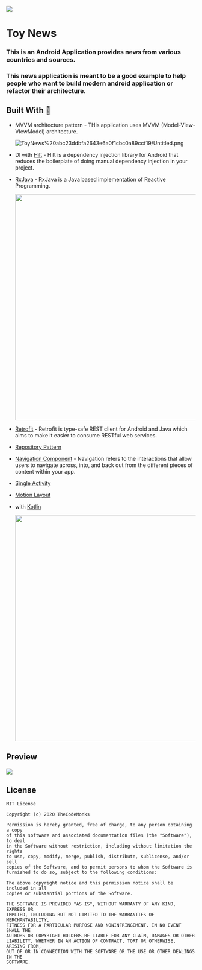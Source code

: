 ![](https://s3.us-west-2.amazonaws.com/secure.notion-static.com/963664f1-2363-4411-b1cd-1e463073a6a5/__3.png?X-Amz-Algorithm=AWS4-HMAC-SHA256&X-Amz-Credential=AKIAT73L2G45O3KS52Y5%2F20200720%2Fus-west-2%2Fs3%2Faws4_request&X-Amz-Date=20200720T143819Z&X-Amz-Expires=86400&X-Amz-Signature=9349eb75b9da599d0299d854a5c675def861562d616fb04c7ad00b28394c10d8&X-Amz-SignedHeaders=host&response-content-disposition=filename%20%3D%22__3.png%22)

# Toy News



### This is an Android Application provides news from various countries and sources.

### This news application is meant to be a good example to help people who want to build modern android application or refactor their architecture.    

  
## Built With 🔧

- MVVM architecture pattern - THis application uses MVVM (Model-View-VIewModel) architecture.

    ![ToyNews%20abc23ddbfa2643e6a0f1cbc0a89ccf19/Untitled.png](https://s3.us-west-2.amazonaws.com/secure.notion-static.com/4b0ca873-9dc6-4445-9760-80af98626351/Untitled.png?X-Amz-Algorithm=AWS4-HMAC-SHA256&X-Amz-Credential=AKIAT73L2G45O3KS52Y5%2F20200720%2Fus-west-2%2Fs3%2Faws4_request&X-Amz-Date=20200720T150604Z&X-Amz-Expires=86400&X-Amz-Signature=b50b417c65a4ebaae4310973bc605692ba5fd0e1d9236dba5ed1175aca3e4584&X-Amz-SignedHeaders=host&response-content-disposition=filename%20%3D%22Untitled.png%22)

- DI with [Hilt](https://developer.android.com/training/dependency-injection/hilt-android) - Hilt is a dependency injection library for Android that reduces the boilerplate of doing manual dependency injection in your project.
- [RxJava](http://reactivex.io/) - RxJava is a Java based implementation of Reactive Programming.

    <img src="https://s3.us-west-2.amazonaws.com/secure.notion-static.com/f335de63-c00f-47e4-aa7b-d13eb9722471/Untitled.png?X-Amz-Algorithm=AWS4-HMAC-SHA256&X-Amz-Credential=AKIAT73L2G45O3KS52Y5%2F20200720%2Fus-west-2%2Fs3%2Faws4_request&X-Amz-Date=20200720T150621Z&X-Amz-Expires=86400&X-Amz-Signature=3fcb8509612ae512eb3353a7ba4b3622286bc60058d9398ba089254a3e7f7dcd&X-Amz-SignedHeaders=host&response-content-disposition=filename%20%3D%22Untitled.png%22" width=600>

- [Retrofit](https://github.com/square/retrofit) - Retrofit is type-safe REST client for Android and Java which aims to make it easier to consume RESTful web services.
- [Repository Pattern](https://proandroiddev.com/the-real-repository-pattern-in-android-efba8662b754)
- [Navigation Component](https://developer.android.com/guide/navigation/navigation-getting-started) - Navigation refers to the interactions that allow users to navigate across, into, and back out from the different pieces of content within your app.
- [Single Activity](https://medium.com/rosberryapps/a-single-activity-android-application-why-not-fa2a5458a099)
- [Motion Layout](https://developer.android.com/training/constraint-layout/motionlayout)
- with [Kotlin](https://kotlinlang.org/)

    <img src="https://s3.us-west-2.amazonaws.com/secure.notion-static.com/945e8d3f-f913-497d-a83f-8fdfc12f4502/kotlin.png?X-Amz-Algorithm=AWS4-HMAC-SHA256&X-Amz-Credential=AKIAT73L2G45O3KS52Y5%2F20200720%2Fus-west-2%2Fs3%2Faws4_request&X-Amz-Date=20200720T150637Z&X-Amz-Expires=86400&X-Amz-Signature=69822fc62533a60e37d8f4ba4f04c819c88bd82892c4a97bfd13b43dd40bf1ac&X-Amz-SignedHeaders=host&response-content-disposition=filename%20%3D%22kotlin.png%22" width=600>

## Preview
![](https://media.giphy.com/media/SU2EFUMlTaGLZ9kane/giphy.gif)

## License
```
MIT License

Copyright (c) 2020 TheCodeMonks

Permission is hereby granted, free of charge, to any person obtaining a copy
of this software and associated documentation files (the "Software"), to deal
in the Software without restriction, including without limitation the rights
to use, copy, modify, merge, publish, distribute, sublicense, and/or sell
copies of the Software, and to permit persons to whom the Software is
furnished to do so, subject to the following conditions:

The above copyright notice and this permission notice shall be included in all
copies or substantial portions of the Software.

THE SOFTWARE IS PROVIDED "AS IS", WITHOUT WARRANTY OF ANY KIND, EXPRESS OR
IMPLIED, INCLUDING BUT NOT LIMITED TO THE WARRANTIES OF MERCHANTABILITY,
FITNESS FOR A PARTICULAR PURPOSE AND NONINFRINGEMENT. IN NO EVENT SHALL THE
AUTHORS OR COPYRIGHT HOLDERS BE LIABLE FOR ANY CLAIM, DAMAGES OR OTHER
LIABILITY, WHETHER IN AN ACTION OF CONTRACT, TORT OR OTHERWISE, ARISING FROM,
OUT OF OR IN CONNECTION WITH THE SOFTWARE OR THE USE OR OTHER DEALINGS IN THE
SOFTWARE.
```

